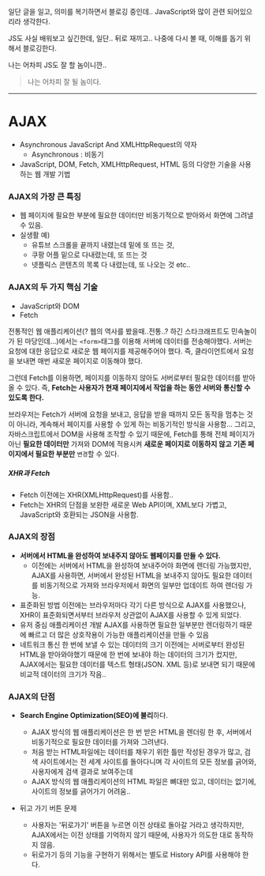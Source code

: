 일단 글을 일고, 의미를 복기하면서 블로깅 중인데.. JavaScript와 많이 관련 되어있으리라 생각한다.

JS도 사실 배워보고 싶긴한데, 일단.. 뒤로 재끼고.. 나중에 다시 볼 때, 이해를 돕기 위해서 블로깅한다.

나는 어차피 JS도 잘 할 놈이니깐..
> 나는 어차피 잘 될 놈이다.

---


# AJAX

* Asynchronous JavaScript And XMLHttpRequest의 약자  
  * Asynchronous : 비동기
* JavaScript, DOM, Fetch, XMLHttpRequest, HTML 등의 다양한 기술을 사용하는 웹 개발 기법

### AJAX의 가장 큰 특징
* 웹 페이지에 필요한 부분에 필요한 데이터만 비동기적으로 받아와서 화면에 그려낼 수 있음.
* 실생활 예) 
  * 유튜브 스크롤을 끝까지 내렸는데 밑에 또 뜨는 것, 
  * 쿠팡 어플 밑으로 다내렸는데, 또 뜨는 것
  * 넷플릭스 콘텐츠의 목록 다 내렸는데, 또 나오는 것 etc..

### AJAX의 두 가지 핵심 기술
* JavaScript와 DOM
* Fetch

 전통적인 웹 애플리케이션(? 웹의 역사를 봤을때..전통..? 하긴 스타크래프트도 민속놀이가 된 마당인데...)에서는 `<form>`태그를 이용해 서버에 데이터를 전송해야했다. 
서버는 요청에 대한 응답으로 새로운 웹 페이지를 제공해주어야 했다.
즉, 클라이언트에서 요청을 보내면 매번 새로운 페이지로 이동해야 했다.

그런데 Fetch를 이용하면, 페이지를 이동하지 않아도 서버로부터 필요한 데이터를 받아올 수 있다. 즉,
**Fetch는 사용자가 현재 페이지에서 작업을 하는 동안 서버와 통신할 수 있도록 한다.**

브라우저는 Fetch가 서버에 요청을 보내고, 응답을 받을 때까지 모든 동작을 멈추는 것이 아니라, 계속해서 페이지를 사용할 수 있게 하는 비동기적인 방식을 사용함...
그리고, 자바스크립트에서 DOM을 사용해 조작할 수 있기 때문에, Fetch를 통해 전체 페이지가 아닌 **필요한 데이터만** 가져와 DOM에 적용시켜 **새로운 페이지로 이동하지 않고** **기존 페이지에서 필요한 부분만** `변경`할 수 있다.

##### XHR과 Fetch
* Fetch 이전에는 XHR(XMLHttpRequest)를 사용함..
* Fetch는 XHR의 단점을 보완한 새로운 Web API이며, XML보다 가볍고, JavaScript와 호환되는 JSON을 사용함.


### AJAX의 장점
* **서버에서 HTML을 완성하여 보내주지 않아도 웹페이지를 만들 수 있다.**
  * 이전에는 서버에서 HTML을 완성하여 보내주어야 화면에 렌더링 가능했지만, AJAX를 사용하면, 서버에서 완성된 HTML을 보내주지 않아도 필요한 데이터를 비동기적으로 가져와 브라우저에서 화면의 일부만 업데이트 하여 렌더링 가능.
* 표준화된 방법 이전에는 브라우저마다 각기 다른 방식으로 AJAX를 사용했으나, XHR이 표준화되면서부터 브라우저 상관없이 AJAX를 사용할 수 있게 되었다.
* 유저 중심 애플리케이션 개발 AJAX를 사용하면 필요한 일부분만 렌더링하기 때문에 빠르고 더 많은 상호작용이 가능한 애플리케이션을 만들 수 있음
* 네트워크 통신 한 번에 보낼 수 있는 데이터의 크기 이전에는 서버로부터 완성된 HTML을 받아와야했기 때문에 한 번에 보내야 하는 데이터의 크기가 컸지만, AJAX에서는 필요한 데이터를 텍스트 형태(JSON. XML 등)로 보내면 되기 때문에 비교적 데이터의 크기가 작음..

### AJAX의 단점
* **Search Engine Optimization(SEO)에 불리**하다. 
  * AJAX 방식의 웹 애플리케이션은 한 번 받은 HTML을 렌더링 한 후, 서버에서 비동기적으로 필요한 데이터를 가져와 그려낸다. 
  * 처음 받는 HTML파일에는 데이터를 채우기 위한 틀만 작성된 경우가 많고, 검색 사이트에서는 전 세계 사이트를 돌아다니며 각 사이트의 모든 정보를 긁어와, 사용자에게 검색 결과로 보여주는데
  * AJAX 방식의 웹 애플리케이션의 HTML 파일은 뼈대만 있고, 데이터는 없기에, 사이트의 정보를 긁어가기 어려움..

* 뒤고 가기 버튼 문제
  * 사용자는 '뒤로가기' 버튼을 누르면 이전 상태로 돌아갈 거라고 생각하지만, AJAX에서는 이전 상태를 기억하지 않기 때문에,  사용자가 의도한 대로 동작하지 않음.
  * 뒤로가기 등의 기능을 구현하기 위해서는 별도로 History API를 사용해야 한다.
